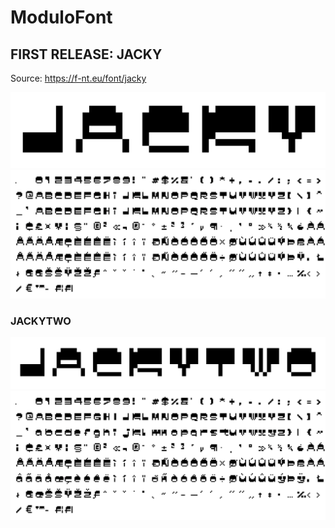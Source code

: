 # ModuloFont

## FIRST RELEASE: JACKY
Source: https://f-nt.eu/font/jacky

![jacky-font](/F-NT_Jacky/jacky.png)
![jacky-font](/F-NT_Jacky/set.png)

### JACKYTWO
![jacky-font](/F-NT_Jacky/jackytwo.png)
![jacky-font](/F-NT_Jacky/settwo.png)
